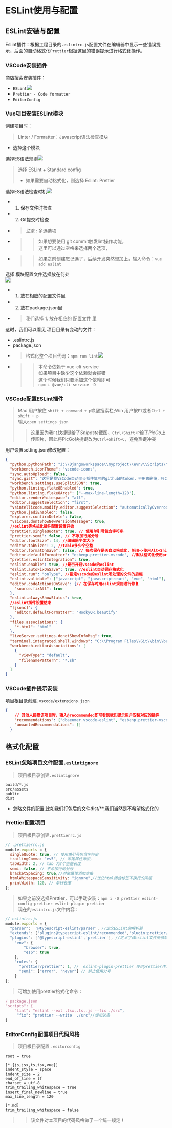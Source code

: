 # ESLint使用与配置
## ESLint安装与配置
Eslint插件：根据工程目录的`.eslintrc.js`配置文件在编辑器中显示一些错误提示，后面的自动格式化`Prettier`根据这里的错误提示进行格式化操作。
### VSCode安装插件
商店搜索安装插件：  
* `ESLint`![](https://gitee.com/huanshenga/myimg/raw/master/PicGo/20200606164953.png)  
* `Prettier - Code formatter`  
* `EditorConfig`  
### Vue项目安装ESLint模块
创建项目时：  
> Linter / Formatter：Javascript语法检查模块  
* 选择这个模块  

选择ES语法规则![](https://gitee.com/huanshenga/myimg/raw/master/PicGo/20200605224905.png)
> 选择 ESLint + Standard config  
> * 如果需要自动格式化，则选择 Eslint+Prettier  

选择ES语法检查时机![](https://gitee.com/huanshenga/myimg/raw/master/PicGo/20200605225020.png)
* 1. 保存文件时检查  
* 2. Git提交时检查  
* > *注意* : 多选选项  
* >> 如果想要使用 git commit触发lint操作功能，  
这里可以通过空格来选择两个选项，  
* >> 如果之前创建忘记选了，后续开发突然想加上，输入命令：`vue add eslint`  

选择 模块配置文件选择放在何处  
![](https://gitee.com/huanshenga/myimg/raw/master/PicGo/20200605225155.png)
* 1. 放在相应的配置文件里  
* 2. 放在package.json里  
* > 我们选择 1. 放在相应的 配置文件 里  

这时，我们可以看见 项目目录有变动的文件：  
* .eslintrc.js  
* package.json  
* > 格式化整个项目代码：`npm run lint`![](https://gitee.com/huanshenga/myimg/raw/master/PicGo/20200606165930.png)  
* >> 本命令依赖于 vue-cli-service  
如果项目中缺少这个依赖就会报错  
这个时候我们只要添加这个依赖即可  
`npm i @vue/cli-service -D`  

### VSCode配置ESLint插件
> Mac 用户按住 `shift + command + p`唤醒搜索栏;Win 用户按`F1`或者`Ctrl + shift + p`  
输入`open settings json`  
>> 这里因为我`F1`快捷键给了*Snipaste*截图、`Ctrl+Shift+P`给了*PicGo*上传图片，因此将PicGo快捷键改为`Ctrl+Shift+C`，避免热键冲突  

用户设置setting.json修改配置：  
```json
{
  "python.pythonPath": "J:\\Djangoworkspace\\myproject\\evnv\\Scripts\\python.exe", //Django配置，删掉。
  "workbench.iconTheme": "vscode-icons",
  "sync.autoUpload": false,
  "sync.gist": "这里是我VSCode自动同步插件填写的github的token，不用管删掉，只Copy下面ESLint的部分就行", 
  "workbench.settings.useSplitJSON": true,
  "python.linting.flake8Enabled": true,
  "python.linting.flake8Args": ["--max-line-length=128"],
  "editor.renderWhitespace": "all",
  "editor.suggestSelection": "first",
  "vsintellicode.modify.editor.suggestSelection": "automaticallyOverrodeDefaultValue",
  "python.jediEnabled": false,
  "explorer.confirmDelete": false,
  "vsicons.dontShowNewVersionMessage": true,
  //eslint等格式化插件配置设置开始
  "prettier.singleQuote": true, // 使用单引号包含字符串
  "prettier.semi": false, // 不添加行尾分号
  "editor.fontSize": 14, //编辑器字体大小
  "editor.tabSize": 2, //table多少个空格
  "editor.formatOnSave": false, // 每次保存是否自动格式化，关闭->使用Alt+Shift+F格式化，建议vue项目关闭此项
  "editor.defaultFormatter": "esbenp.prettier-vscode", //默认格式化使用prettier来格式化
  "prettier.eslintIntegration": true,
  "eslint.enable": true, //是否开启vscode的eslint
  "eslint.autoFixOnSave": true, //eslint自动保存格式化
  "eslint.run": "onType", //指定vscode的eslint所处理的文件的后缀
  "eslint.validate": ["javascript", "javascriptreact", "vue", "html"],
  "editor.codeActionsOnSave": {// 在保存时用eslint规则进行修复
    "source.fixAll": true
  },
  "eslint.alwaysShowStatus": true,
  //eslint插件设置结束
  "[jsonc]": {
    "editor.defaultFormatter": "HookyQR.beautify"
  },
  "files.associations": {
    "*.html": "html"
  },
  "liveServer.settings.donotShowInfoMsg": true,
  "terminal.integrated.shell.windows": "C:\\Program Files\\Git\\bin\\bash.exe", //没安装git就删掉这行
  "workbench.editorAssociations": [
    {
      "viewType": "default",
      "filenamePattern": "*.sh"
    }
  ]
}

```
### VSCode插件提示安装
项目根目录创建`.vscode/extensions.json`
```json
{
    // 其他人接受该项目时，输入@recommended即可看到我们提示用户安装对应的插件
    "recommendations": ["dbaeumer.vscode-eslint", "esbenp.prettier-vscode", "editorconfig.editorconfig"],
    "unwantedRecommendations": []
  }
  ```
## 格式化配置
### ESLint忽略项目文件配置`.eslintignore`
> 项目根目录创建`.eslintignore`
```
build/*.js
src/assets
public
dist
```
* 忽略文件的配置,比如我们打包后的文件dist/**,我们当然是不希望格式化的
### Prettier配置项目
> 项目根目录创建`.prettierrc.js`
```js
// .prettierrc.js
module.exports = {
  singleQuote: true, // 使用单引号包含字符串
  trailingComma: "es5", // 末尾属性添加,
  tabWidth: 2, // tab 为2个空格长度
  semi: false, // 不添加行尾分号
  bracketSpacing: true,//对象属性添加空格
  htmlWhitespaceSensitivity: "ignore",//优化html闭合标签不换行的问题
  printWidth: 120, // 单行长度
};
```
> 如果之前没选择Prettier，可以手动安装：`npm i -D prettier eslint-config-prettier eslint-plugin-prettier`  
> 现在的`eslintrc.js`文件内容：  
```js
// eslintrc.js
module.exports = {
  "parser":  '@typescript-eslint/parser', //定义ESLint的解析器
  "extends": ['plugin:@typescript-eslint/recommended','plugin:prettier/recommended','prettier/@typescript-eslint'], //定义文件继承的子规范，后两个就是这次安装好新增的
  "plugins": ['@typescript-eslint','prettier'], //定义了该eslint文件所依赖的插件
    "env": {
        "browser": true,
        "es6": true
    },
    "rules": {
      "prettier/prettier": 1, //  eslint-plugin-prettier 使用prettier作为eslint规则，新增的
      "semi": ["error", "never"] // 禁止使用分号
    }
};
```
> 可增加使用prettier格式化命令：  
```js
/ package.json
"scripts": {
	"lint": "eslint --ext .tsx,.ts,.js --fix ./src",
	 "fix": "prettier --write  ./src"//增加这条
}
```
### EditorConfig配置项目代码风格
> 项目根目录配置 `.editorconfig`  
```
root = true

[*.{js,jsx,ts,tsx,vue}]
indent_style = space
indent_size = 2
end_of_line = lf
charset = utf-8
trim_trailing_whitespace = true
insert_final_newline = true
max_line_length = 120

[*.md]
trim_trailing_whitespace = false
```
>> 该文件对本项目的代码风格做了一个统一规定！  
